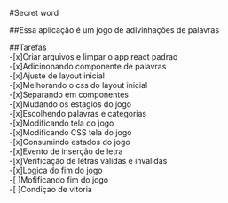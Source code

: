 #Secret word

##Essa aplicação é um jogo de adivinhações de palavras

##Tarefas
<br>
-[x]Criar arquivos e limpar o app react padrao 
<br>
-[x]Adicinonando componente de palavras
<br>
-[x]Ajuste de layout inicial
<br>
-[x]Melhorando o css do layout inicial 
<br>
-[x]Separando em componentes
<br>
-[x]Mudando os estagios do jogo
<br>
-[x]Escolhendo palavras e categorias
<br>
-[x]Modificando tela do jogo
<br>
-[x]Modificando CSS tela do jogo
<br>
-[x]Consumindo estados do jogo
<br>
-[x]Evento de inserção de letra
<br>
-[x]Verificação de letras validas e invalidas
<br>
-[x]Logica do fim do jogo
<br>
-[ ]Mofificando fim do jogo
<br>
-[ ]Condiçao de vitoria